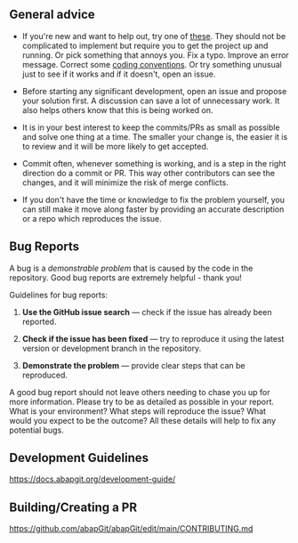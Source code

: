 ## General advice

* If you're new and want to help out, try one of [these](https://github.com/larshp/abapGit/issues?q=is%3Aissue+is%3Aopen+label%3A%22good+first+issue%22). They should not be complicated to implement but require you to get the project up and running. Or pick something that annoys you. Fix a typo. Improve an error message. Correct some [coding conventions](https://docs.abapgit.org/development-guide/). Or try something unusual just to see if it works and if it doesn't, open an issue.

* Before starting any significant development, open an issue and propose your solution first. A discussion can save a lot of unnecessary work. It also helps others know that this is being worked on.

* It is in your best interest to keep the commits/PRs as small as possible and solve one thing at a time. The smaller your change is, the easier it is to review and it will be more likely to get accepted.

* Commit often, whenever something is working, and is a step in the right direction do a commit or PR. This way other contributors can see the changes, and it will minimize the risk of merge conflicts.

* If you don't have the time or knowledge to fix the problem yourself, you can still make it move along faster by providing an accurate description or a repo which reproduces the issue.

## Bug Reports

A bug is a _demonstrable problem_ that is caused by the code in the repository. Good bug reports are extremely helpful - thank you!

Guidelines for bug reports:

1. **Use the GitHub issue search** &mdash; check if the issue has already been reported.

2. **Check if the issue has been fixed** &mdash; try to reproduce it using the latest version or development branch in the repository.

3. **Demonstrate the problem** &mdash; provide clear steps that can be reproduced.

A good bug report should not leave others needing to chase you up for more information. Please try to be as detailed as possible in your report. What is your environment? What steps will reproduce the issue? What would you expect to be the outcome? All these details will help to fix any potential bugs.

## Development Guidelines

https://docs.abapgit.org/development-guide/

## Building/Creating a PR

https://github.com/abapGit/abapGit/edit/main/CONTRIBUTING.md
